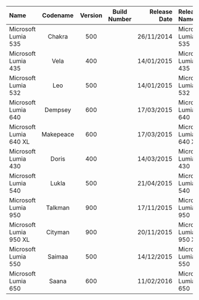 | Name                                                   | Codename          | Version | Build Number      | Release Date | Release Name                                             |
| :----------------------------------------------------- | :---------------: | :-----: | :---------------: | -----------: | :------------------------------------------------------- |
| Microsoft Lumia 535                                    | Chakra            | 500     |                   |  26/11/2014  | Microsoft Lumia 535                                      |
| Microsoft Lumia 435                                    | Vela              | 400     |                   |  14/01/2015  | Microsoft Lumia 435                                      |
| Microsoft Lumia 532                                    | Leo               | 500     |                   |  14/01/2015  | Microsoft Lumia 532                                      |
| Microsoft Lumia 640                                    | Dempsey           | 600     |                   |  17/03/2015  | Microsoft Lumia 640                                      |
| Microsoft Lumia 640 XL                                 | Makepeace         | 600     |                   |  17/03/2015  | Microsoft Lumia 640 XL                                   |
| Microsoft Lumia 430                                    | Doris             | 400     |                   |  14/03/2015  | Microsoft Lumia 430                                      |
| Microsoft Lumia 540                                    | Lukla             | 500     |                   |  21/04/2015  | Microsoft Lumia 540                                      |
| Microsoft Lumia 950                                    | Talkman           | 900     |                   |  17/11/2015  | Microsoft Lumia 950                                      |
| Microsoft Lumia 950 XL                                 | Cityman           | 900     |                   |  20/11/2015  | Microsoft Lumia 950 XL                                   |
| Microsoft Lumia 550                                    | Saimaa            | 500     |                   |  14/12/2015  | Microsoft Lumia 550                                      |
| Microsoft Lumia 650                                    | Saana             | 600     |                   |  11/02/2016  | Microsoft Lumia 650                                      |